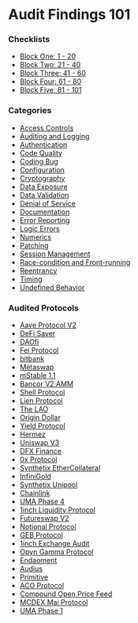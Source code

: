 # Audit Findings 101

### Checklists

- [Block One: 1 - 20](./block-one.md)
- [Block Two: 21 - 40](./block-two.md)
- [Block Three: 41 - 60](./block-three.md)
- [Block Four: 61 - 80](./block-four.md)
- [Block Five: 81 - 101](./block-five.md)

### Categories

- [Access Controls]()
- [Auditing and Logging]()
- [Authentication]()
- [Code Quality]()
- [Coding Bug]()
- [Configuration]()
- [Cryptography]()
- [Data Exposure]()
- [Data Validation]()
- [Denial of Service]()
- [Documentation]()
- [Error Reporting]()
- [Logic Errors]()
- [Numerics]()
- [Patching]()
- [Session Management]()
- [Race-condition and Front-running]()
- [Reentrancy]()
- [Timing]()
- [Undefined Behavior]()

### Audited Protocols

- [Aave Protocol V2](https://consensys.net/diligence/audits/2020/09/aave-protocol-v2/)
- [DeFi Saver](https://consensys.net/diligence/audits/2021/03/defi-saver/)
- [DAOfi](https://consensys.net/diligence/audits/2021/02/daofi/)
- [Fei Protocol](https://consensys.net/diligence/audits/2021/01/fei-protocol/)
- [bitbank](https://consensys.net/diligence/audits/2020/11/bitbank/)
- [Metaswap](https://consensys.net/diligence/audits/2020/08/metaswap/)
- [mStable 1.1](https://consensys.net/diligence/audits/2020/07/mstable-1.1/)
- [Bancor V2 AMM](https://consensys.net/diligence/audits/2020/06/bancor-v2-amm-security-audit/)
- [Shell Protocol](https://consensys.net/diligence/audits/2020/06/shell-protocol/)
- [Lien Protocol](https://consensys.net/diligence/audits/2020/05/lien-protocol/)
- [The LAO](https://consensys.net/diligence/audits/2020/01/the-lao/)
- [Origin Dollar](https://github.com/trailofbits/publications/blob/master/reviews/OriginDollar.pdf)
- [Yield Protocol](https://github.com/trailofbits/publications/blob/master/reviews/YieldProtocol.pdf)
- [Hermez](https://github.com/trailofbits/publications/blob/master/reviews/hermez.pdf)
- [Uniswap V3](https://github.com/Uniswap/v3-core/blob/main/audits/tob/audit.pdf)
- [DFX Finance](https://github.com/dfx-finance/protocol/blob/main/audits/2021-05-03-Trail_of_Bits.pdf)
- [0x Protocol](https://github.com/trailofbits/publications/blob/master/reviews/0x-protocol.pdf)
- [Synthetix EtherCollateral](https://github.com/sigp/public-audits/blob/master/synthetix/ethercollateral/review.pdf)
- [InfiniGold](https://github.com/sigp/public-audits/blob/master/infinigold/review.pdf)
- [Synthetix Unipool](https://github.com/sigp/public-audits/blob/master/synthetix/unipool/review.pdf)
- [Chainlink](https://github.com/sigp/public-audits/blob/master/chainlink-1/review.pdf)
- [UMA Phase 4](https://blog.openzeppelin.com/uma-audit-phase-4/)
- [1inch Liquidity Protocol](https://blog.openzeppelin.com/1inch-liquidity-protocol-audit/)
- [Futureswap V2](https://blog.openzeppelin.com/futureswap-v2-audit/)
- [Notional Protocol](https://blog.openzeppelin.com/notional-audit/)
- [GEB Protocol](https://blog.openzeppelin.com/geb-protocol-audit/)
- [1inch Exchange Audit](https://blog.openzeppelin.com/1inch-exchange-audit/)
- [Opyn Gamma Protocol](https://blog.openzeppelin.com/opyn-gamma-protocol-audit/)
- [Endaoment](https://blog.openzeppelin.com/endaoment-audit/)
- [Audius](https://blog.openzeppelin.com/audius-contracts-audit/)
- [Primitive](https://blog.openzeppelin.com/primitive-audit/)
- [ACO Protocol](https://blog.openzeppelin.com/aco-protocol-audit/)
- [Compound Open Price Feed](https://blog.openzeppelin.com/compound-open-price-feed-uniswap-integration-audit/)
- [MCDEX Mai Protocol](https://blog.openzeppelin.com/mcdex-mai-protocol-audit/)
- [UMA Phase 1](https://blog.openzeppelin.com/uma-audit-phase-1/)
